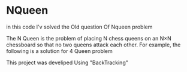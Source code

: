 # NQueen
in this code I'v solved the Old question Of Nqueen problem 

The N Queen is the problem of placing N chess queens on an N×N chessboard so that no two queens attack each other. For example, the following is a solution for 4 Queen problem

This project was develiped Using "BackTracking"

